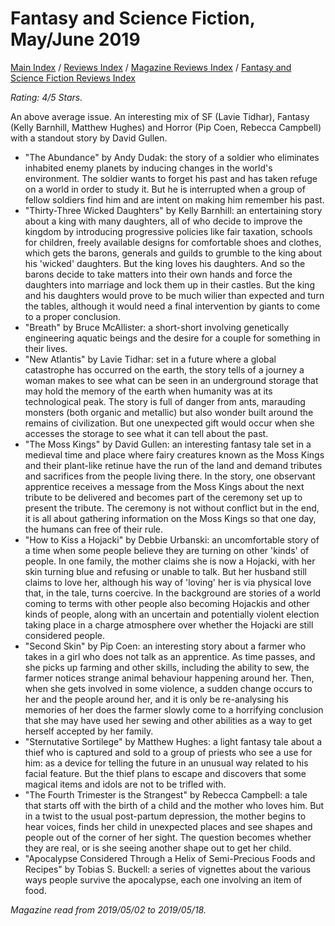 # Fantasy and Science Fiction, May/June 2019

[Main Index](../../../README.md) / [Reviews Index](../../README.md) / [Magazine Reviews Index](../README.md) / [Fantasy and Science Fiction Reviews Index](README.md)

*Rating: 4/5 Stars.*

An above average issue. An interesting mix of SF (Lavie Tidhar), Fantasy (Kelly Barnhill, Matthew Hughes) and Horror (Pip Coen, Rebecca Campbell) with a standout story by David Gullen.

- "The Abundance" by Andy Dudak: the story of a soldier who eliminates inhabited enemy planets by inducing changes in the world's environment. The soldier wants to forget his past and has taken refuge on a world in order to study it. But he is interrupted when a group of fellow soldiers find him and are intent on making him remember his past.
- "Thirty-Three Wicked Daughters" by Kelly Barnhill: an entertaining story about a king with many daughters, all of who decide to improve the kingdom by introducing progressive policies like fair taxation, schools for children, freely available designs for comfortable shoes and clothes, which gets the barons, generals and guilds to grumble to the king about his 'wicked' daughters. But the king loves his daughters. And so the barons decide to take matters into their own hands and force the daughters into marriage and lock them up in their castles. But the king and his daughters would prove to be much wilier than expected and turn the tables, although it would need a final intervention by giants to come to a proper conclusion.
- "Breath" by Bruce McAllister: a short-short involving genetically engineering aquatic beings and the desire for a couple for something in their lives.
- "New Atlantis" by Lavie Tidhar: set in a future where a global catastrophe has occurred on the earth, the story tells of a journey a woman makes to see what can be seen in an underground storage that may hold the memory of the earth when humanity was at its technological peak. The story is full of danger from ants, marauding monsters (both organic and metallic) but also wonder built around the remains of civilization. But one unexpected gift would occur when she accesses the storage to see what it can tell about the past.
- "The Moss Kings" by David Gullen: an interesting fantasy tale set in a medieval time and place where fairy creatures known as the Moss Kings and their plant-like retinue have the run of the land and demand tributes and sacrifices from the people living there. In the story, one observant apprentice receives a message from the Moss Kings about the next tribute to be delivered and becomes part of the ceremony set up to present the tribute. The ceremony is not without conflict but in the end, it is all about gathering information on the Moss Kings so that one day, the humans can free of their rule.
- "How to Kiss a Hojacki" by Debbie Urbanski: an uncomfortable story of a time when some people believe they are turning on other 'kinds' of people. In one family, the mother claims she is now a Hojacki, with her skin turning blue and refusing or unable to talk. But her husband still claims to love her, although his way of 'loving' her is via physical love that, in the tale, turns coercive. In the background are stories of a world coming to terms with other people also becoming Hojackis and other kinds of people, along with an uncertain and potentially violent election taking place in a charge atmosphere over whether the Hojacki are still considered people.
- "Second Skin" by Pip Coen: an interesting story about a farmer who takes in a girl who does not talk as an apprentice. As time passes, and she picks up farming and other skills, including the ability to sew, the farmer notices strange animal behaviour happening around her. Then, when she gets involved in some violence, a sudden change occurs to her and the people around her, and it is only be re-analysing his memories of her does the farmer slowly come to a horrifying conclusion that she may have used her sewing and other abilities as a way to get herself accepted by her family.
- "Sternutative Sortilege" by Matthew Hughes: a light fantasy tale about a thief who is captured and sold to a group of priests who see a use for him: as a device for telling the future in an unusual way related to his facial feature. But the thief plans to escape and discovers that some magical items and idols are not to be trifled with.
- "The Fourth Trimester is the Strangest" by Rebecca Campbell: a tale that starts off with the birth of a child and the mother who loves him. But in a twist to the usual post-partum depression, the mother begins to hear voices, finds her child in unexpected places and see shapes and people out of the corner of her sight. The question becomes whether they are real, or is she seeing another shape out to get her child.
- "Apocalypse Considered Through a Helix of Semi-Precious Foods and Recipes" by Tobias S. Buckell: a series of vignettes about the various ways people survive the apocalypse, each one involving an item of food.

*Magazine read from 2019/05/02 to 2019/05/18.*
